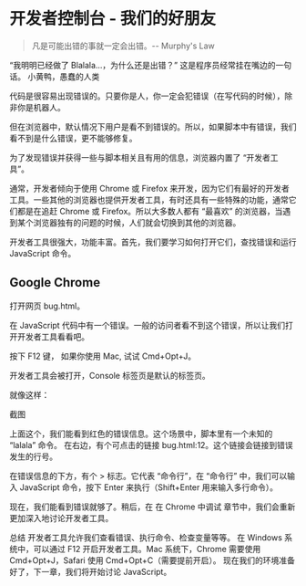 # 开发者控制台 - 我们的好朋友

> 凡是可能出错的事就一定会出错。-- Murphy's Law

“我明明已经做了 Blalala...，为什么还是出错？” 这是程序员经常挂在嘴边的一句话。
小黄鸭，愚蠢的人类 

代码是很容易出现错误的。只要你是人，你一定会犯错误（在写代码的时候），除非你是机器人。

但在浏览器中，默认情况下用户是看不到错误的。所以，如果脚本中有错误，我们看不到是什么错误，更不能够修复。

为了发现错误并获得一些与脚本相关且有用的信息，浏览器内置了 “开发者工具”。

通常，开发者倾向于使用 Chrome 或 Firefox 来开发，因为它们有最好的开发者工具。一些其他的浏览器也提供开发者工具，有时还具有一些特殊的功能，通常它们都是在追赶 Chrome 或 Firefox。所以大多数人都有 “最喜欢” 的浏览器，当遇到某个浏览器独有的问题的时候，人们就会切换到其他的浏览器。

开发者工具很强大，功能丰富。首先，我们要学习如何打开它们，查找错误和运行 JavaScript 命令。

## Google Chrome

打开网页 bug.html。

在 JavaScript 代码中有一个错误。一般的访问者看不到这个错误，所以让我们打开开发者工具看看吧。

按下 F12 键， 如果你使用 Mac, 试试 Cmd+Opt+J。

开发者工具会被打开，Console 标签页是默认的标签页。

就像这样：

截图

上面这个，我们能看到红色的错误信息。这个场景中，脚本里有一个未知的 “lalala” 命令。
在右边，有个可点击的链接 bug.html:12。这个链接会链接到错误发生的行号。

在错误信息的下方，有个 > 标志。它代表 “命令行”，在 “命令行” 中，我们可以输入 JavaScript 命令，按下 Enter 来执行（Shift+Enter 用来输入多行命令）。

现在，我们能看到错误就够了。稍后，在 在 Chrome 中调试 章节中，我们会重新更加深入地讨论开发者工具。

总结
开发者工具允许我们查看错误、执行命令、检查变量等等。
在 Windows 系统中，可以通过 F12 开启开发者工具。Mac 系统下，Chrome 需要使用 Cmd+Opt+J，Safari 使用 Cmd+Opt+C（需要提前开启）。
现在我们的环境准备好了，下一章，我们将开始讨论 JavaScript。